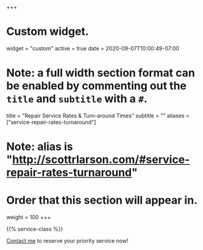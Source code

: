 +++
# Custom widget.
widget = "custom"
active = true
date = 2020-09-07T10:00:49-07:00
# Note: a full width section format can be enabled by commenting out the `title` and `subtitle` with a `#`.
title = "Repair Service Rates & Turn-around Times"
subtitle = ""
aliases = ["service-repair-rates-turnaround"]
# Note: alias is "http://scottrlarson.com/#service-repair-rates-turnaround"

# Order that this section will appear in.
weight = 100
+++

{{% service-class %}}

[Contact me](/#contact) to reserve your priority service now!